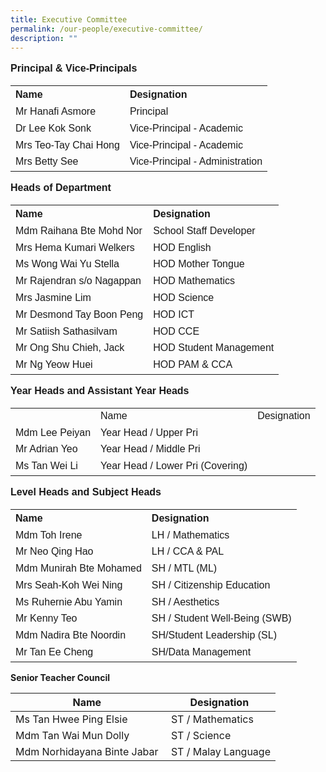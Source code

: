 ```yaml
---
title: Executive Committee
permalink: /our-people/executive-committee/
description: ""
---
```

<p style="line-height:1.3; font-size:16px; font-family:Arial; text-align:justify;"><b>Principal & Vice-Principals</b></p>
<table>
<tr>
	<th style="line-height:1.3; font-size:16px; font-family:Arial; text-align:justify;">Name</th>
	<th style="line-height:1.3; font-size:16px; font-family:Arial; text-align:justify;">Designation</th>
</tr>
<tr>
	<td style="line-height:1.3; font-size:16px; font-family:Arial; text-align:justify;">Mr Hanafi Asmore</td> 
	<td style="line-height:1.3; font-size:16px; font-family:Arial; text-align:justify;">Principal</td>
</tr>
<tr>
	<td style="line-height:1.3; font-size:16px; font-family:Arial; text-align:justify;">Dr Lee Kok Sonk</td>
	<td style="line-height:1.3; font-size:16px; font-family:Arial; text-align:justify;">Vice-Principal - Academic</td>
</tr>
<tr>
	<td style="line-height:1.3; font-size:16px; font-family:Arial; text-align:justify;">Mrs Teo-Tay Chai Hong</td>
	<td style="line-height:1.3; font-size:16px; font-family:Arial; text-align:justify;">Vice-Principal - Academic</td>
</tr>
<tr>
	<td style="line-height:1.3; font-size:16px; font-family:Arial; text-align:justify;">Mrs Betty See</td>
	<td style="line-height:1.3; font-size:16px; font-family:Arial; text-align:justify;">Vice-Principal - Administration</td>
</tr></table>

<p style="line-height:1.3; font-size:16px; font-family:Arial; text-align:justify;"><b>Heads of Department</b></p>

<table>
<tr>
	<th style="line-height:1.3; font-size:16px; font-family:Arial; text-align:justify;">Name</th>
	<th style="line-height:1.3; font-size:16px; font-family:Arial; text-align:justify;">Designation</th>
</tr>
<tr>
	<td style="line-height:1.3; font-size:16px; font-family:Arial; text-align:justify;">Mdm Raihana Bte Mohd Nor</td>
	<td style="line-height:1.3; font-size:16px; font-family:Arial; text-align:justify;">School Staff Developer</td>
</tr>
<tr>
	<td style="line-height:1.3; font-size:16px; font-family:Arial; text-align:justify;">Mrs Hema Kumari Welkers</td>
	<td style="line-height:1.3; font-size:16px; font-family:Arial; text-align:justify;">HOD English</td>
</tr>
<tr>
	<td style="line-height:1.3; font-size:16px; font-family:Arial; text-align:justify;">Ms Wong Wai Yu Stella</td>
	<td style="line-height:1.3; font-size:16px; font-family:Arial; text-align:justify;">HOD Mother Tongue</td>
</tr>
<tr>
	<td style="line-height:1.3; font-size:16px; font-family:Arial; text-align:justify;">Mr Rajendran s/o Nagappan</td>
	<td style="line-height:1.3; font-size:16px; font-family:Arial; text-align:justify;">HOD Mathematics</td>
</tr>
<tr>
	<td style="line-height:1.3; font-size:16px; font-family:Arial; text-align:justify;">Mrs Jasmine Lim</td>
	<td style="line-height:1.3; font-size:16px; font-family:Arial; text-align:justify;">HOD Science</td>
</tr>
<tr>
	<td style="line-height:1.3; font-size:16px; font-family:Arial; text-align:justify;">Mr Desmond Tay Boon Peng</td>
	<td style="line-height:1.3; font-size:16px; font-family:Arial; text-align:justify;">HOD ICT</td>
</tr>
<tr>
	<td style="line-height:1.3; font-size:16px; font-family:Arial; text-align:justify;">Mr Satiish Sathasilvam</td>
	<td style="line-height:1.3; font-size:16px; font-family:Arial; text-align:justify;">HOD CCE</td>
</tr>
<tr>
	<td style="line-height:1.3; font-size:16px; font-family:Arial; text-align:justify;">Mr Ong Shu Chieh, Jack</td>
	<td style="line-height:1.3; font-size:16px; font-family:Arial; text-align:justify;">HOD Student Management</td>
</tr>
<tr>
	<td style="line-height:1.3; font-size:16px; font-family:Arial; text-align:justify;">Mr Ng Yeow Huei</td>
	<td style="line-height:1.3; font-size:16px; font-family:Arial; text-align:justify;">HOD PAM & CCA</td></tr></table>

<p style="line-height:1.3; font-size:16px; font-family:Arial; text-align:justify;"><b>Year Heads and Assistant Year Heads</b></p>

<table>
<th>
	<td style="line-height:1.3; font-size:16px; font-family:Arial; text-align:justify;">Name</td>
	<td style="line-height:1.3; font-size:16px; font-family:Arial; text-align:justify;">Designation</td>
</th>
<tr>
	<td style="line-height:1.3; font-size:16px; font-family:Arial; text-align:justify;">Mdm Lee Peiyan</td>
	<td style="line-height:1.3; font-size:16px; font-family:Arial; text-align:justify;">Year Head / Upper Pri</td>
</tr>
<tr>
	<td style="line-height:1.3; font-size:16px; font-family:Arial; text-align:justify;">Mr Adrian Yeo</td>
	<td style="line-height:1.3; font-size:16px; font-family:Arial; text-align:justify;">Year Head / Middle Pri</td>
</tr>
<td style="line-height:1.3; font-size:16px; font-family:Arial; text-align:justify;">Ms Tan Wei Li</td>
<td style="line-height:1.3; font-size:16px; font-family:Arial; text-align:justify;">Year Head / Lower Pri (Covering)</td></tr></table>

<p style="line-height:1.3; font-size:16px; font-family:Arial; text-align:justify;"><b> Level Heads and Subject Heads </b></p>

<table>
<tr>
<th style="line-height:1.3; font-size:16px; font-family:Arial; text-align:justify;">Name</th>
<th style="line-height:1.3; font-size:16px; font-family:Arial; text-align:justify;">Designation</th>
</tr>
<tr>
<td style="line-height:1.3; font-size:16px; font-family:Arial; text-align:justify;">Mdm Toh Irene</td>
<td style="line-height:1.3; font-size:16px; font-family:Arial; text-align:justify;">LH / Mathematics</td>
</tr>
<tr>
<td style="line-height:1.3; font-size:16px; font-family:Arial; text-align:justify;">Mr Neo Qing Hao</td>
<td style="line-height:1.3; font-size:16px; font-family:Arial; text-align:justify;">LH / CCA & PAL</td>
</tr>
<tr>
<td style="line-height:1.3; font-size:16px; font-family:Arial; text-align:justify;">Mdm Munirah Bte Mohamed</td>
<td style="line-height:1.3; font-size:16px; font-family:Arial; text-align:justify;">SH / MTL (ML)</td>
</tr>
<tr>
<td style="line-height:1.3; font-size:16px; font-family:Arial; text-align:justify;">Mrs Seah-Koh Wei Ning</td>
<td style="line-height:1.3; font-size:16px; font-family:Arial; text-align:justify;">SH / Citizenship Education</td>
</tr>
<tr>
<td style="line-height:1.3; font-size:16px; font-family:Arial; text-align:justify;">Ms Ruhernie Abu Yamin</td>
<td style="line-height:1.3; font-size:16px; font-family:Arial; text-align:justify;">SH / Aesthetics</td>
</tr>
<tr>
<td style="line-height:1.3; font-size:16px; font-family:Arial; text-align:justify;">Mr Kenny Teo</td>
<td style="line-height:1.3; font-size:16px; font-family:Arial; text-align:justify;">SH / Student Well-Being (SWB)</td>
</tr>
<tr>
<td style="line-height:1.3; font-size:16px; font-family:Arial; text-align:justify;">Mdm Nadira Bte Noordin</td>
<td style="line-height:1.3; font-size:16px; font-family:Arial; text-align:justify;">SH/Student Leadership (SL)</td>
</tr>
<tr>
<td style="line-height:1.3; font-size:16px; font-family:Arial; text-align:justify;">Mr Tan Ee Cheng</td>
<td style="line-height:1.3; font-size:16px; font-family:Arial; text-align:justify;">SH/Data Management</td>
</tr></table>

<b>Senior Teacher Council</b>


| Name | Designation |
| --- | --- |
| Ms Tan Hwee Ping Elsie |  ST / Mathematics |
| Mdm Tan Wai Mun Dolly  |  ST / Science |
| Mdm Norhidayana Binte Jabar |  ST / Malay Language |